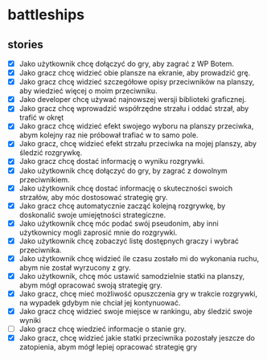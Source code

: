 # battleships

## stories

- [x] Jako użytkownik chcę dołączyć do gry, aby zagrać z WP Botem.
- [x] Jako gracz chcę widzieć obie plansze na ekranie, aby prowadzić grę.
- [x] Jako gracz chcę widzieć szczegółowe opisy przeciwników na planszy, aby wiedzieć więcej o moim przeciwniku.
- [x] Jako developer chcę używać najnowszej wersji biblioteki graficznej.
- [x] Jako gracz chcę wprowadzić współrzędne strzału i oddać strzał, aby trafić w okręt
- [x] Jako gracz chcę widzieć efekt swojego wyboru na planszy przeciwka, abym kolejny raz nie próbował trafiać w to samo pole.
- [x] Jako gracz, chcę widzieć efekt strzału przeciwka na mojej planszy, aby śledzić rozgrywkę.
- [x] Jako gracz chcę dostać informację o wyniku rozgrywki.
- [x] Jako użytkownik chcę dołączyć do gry, by zagrać z dowolnym przeciwnikiem.
- [x] Jako użytkownik chcę dostać informację o skuteczności swoich strzałów, aby móc dostosować strategię gry.
- [x] Jako gracz chcę automatycznie zacząć kolejną rozgrywkę, by doskonalić swoje umiejętności strategiczne.
- [x] Jako użytkownik chcę móc podać swój pseudonim, aby inni użytkownicy mogli zaprosić mnie do rozgrywki.
- [x] Jako użytkownik chcę zobaczyć listę dostępnych graczy i wybrać przeciwnika.
- [x] Jako użytkownik chcę widzieć ile czasu zostało mi do wykonania ruchu, abym nie został wyrzucony z gry.
- [x] Jako użytkownik, chcę móc ustawić samodzielnie statki na planszy, abym mógł opracować swoją strategię gry.
- [x] Jako gracz, chcę mieć możliwość opuszczenia gry w trakcie rozgrywki, na wypadek gdybym nie chciał jej kontynuować.
- [x] Jako gracz chcę widzieć swoje miejsce w rankingu, aby śledzić swoje wyniki
- [ ] Jako gracz chcę wiedzieć informacje o stanie gry.
- [x] Jako gracz, chcę widzieć jakie statki przeciwnika pozostały jeszcze do zatopienia, abym mógł lepiej opracować strategię gry